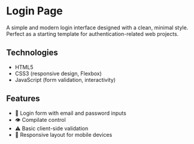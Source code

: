 #  Login Page
A simple and modern login interface designed with a clean, minimal style. Perfect as a starting template for authentication-related web projects.

## Technologies
- HTML5
- CSS3 (responsive design, Flexbox)
- JavaScript (form validation, interactivity)
 
## Features
- 📄 Login form with email and password inputs  
- 👁  Compilate control
- ⚠ Basic client-side validation  
- 📱 Responsive layout for mobile devices
